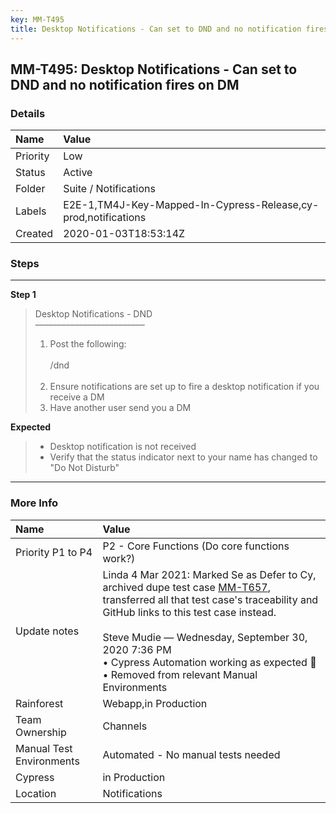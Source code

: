 ```yaml
---
key: MM-T495
title: Desktop Notifications - Can set to DND and no notification fires on DM
---
```


## MM-T495: Desktop Notifications - Can set to DND and no notification fires on DM

### Details

| Name     | Value                                                          |
| :------- | :------------------------------------------------------------- |
| Priority | Low                                                            |
| Status   | Active                                                         |
| Folder   | Suite / Notifications                                          |
| Labels   | E2E-1,TM4J-Key-Mapped-In-Cypress-Release,cy-prod,notifications |
| Created  | 2020-01-03T18:53:14Z                                           |

### Steps

<hr/>

**Step 1**

> <article>Desktop Notifications - DND<br>–––––––––––––––––––––––––<ol><li>Post the following:<br><br>/dnd<br><br></li><li>Ensure notifications are set up to fire a desktop notification if you receive a DM</li><li>Have another user send you a DM</li></ol></article>

**Expected**

> <article><ul><li>Desktop notification is not received</li><li>Verify that the status indicator next to your name has changed to "Do Not Disturb"</li></ul></article>

<hr/>

### More Info

| Name                     | Value                                                                                                                                                                                                                                                                                                                                                                                                                                                                                                                       |
| :----------------------- | :-------------------------------------------------------------------------------------------------------------------------------------------------------------------------------------------------------------------------------------------------------------------------------------------------------------------------------------------------------------------------------------------------------------------------------------------------------------------------------------------------------------------------- |
| Priority P1 to P4        | P2 - Core Functions (Do core functions work?)                                                                                                                                                                                                                                                                                                                                                                                                                                                                               |
| Update notes             | Linda 4 Mar 2021: Marked Se as Defer to Cy, archived dupe test case <a href="https://mattermost.atlassian.net/projects/MM?selectedItem=com.atlassian.plugins.atlassian-connect-plugin:com.kanoah.test-manager__main-project-page#!/testCase/8118330">MM-T657</a>, transferred all that test case's traceability and GitHub links to this test case instead.<br /><br />Steve Mudie — Wednesday, September 30, 2020 7:36 PM<br />• Cypress Automation working as expected 🎉<br />• Removed from relevant Manual Environments |
| Rainforest               | Webapp,in Production                                                                                                                                                                                                                                                                                                                                                                                                                                                                                                        |
| Team Ownership           | Channels                                                                                                                                                                                                                                                                                                                                                                                                                                                                                                                    |
| Manual Test Environments | Automated - No manual tests needed                                                                                                                                                                                                                                                                                                                                                                                                                                                                                          |
| Cypress                  | in Production                                                                                                                                                                                                                                                                                                                                                                                                                                                                                                               |
| Location                 | Notifications                                                                                                                                                                                                                                                                                                                                                                                                                                                                                                               |
